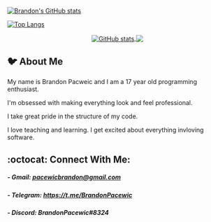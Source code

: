 [![Brandon's GitHub stats](
    https://github-readme-stats.vercel.app/api?username=BrandonPacewic&hide=contribs,issues&count_private=true&theme=github_dark&show_icons=true
)](https://github.com/anuraghazra/github-readme-stats)

[![Top Langs](
    https://github-readme-stats.vercel.app/api/top-langs/?username=BrandonPacewic&layout=compact&theme=github_dark)](https://github.com/anuraghazra/github-readme-stats
)

<div align="center">
    <a href="https://github.com/anuraghazra/github-readme-stats">
        <img align="center" src="https://github-readme-stats.vercel.app/api?username=BrandonPacewic&hide=contribs,issues&count_private=true&theme=github_dark&show_icons=true" alt="GitHub stats" />
    </a>
    <a href="https://github.com/anuraghazra/github-readme-stats">
        <img align="center" src="https://github-readme-stats.vercel.app/api/top-langs/?username=BrandonPacewic&layout=compact&theme=github_dark">
    </a>
</div>

## 🐦 About Me

My name is Brandon Pacweic and I am a 17 year old programming enthusiast. 

I'm obsessed with making everything look and feel professional.

I take great pride in the structure of my code.

I love teaching and learning. 
I get excited about everything invloving software.

## :octocat: Connect With Me:

##### - Gmail: pacewicbrandon@gmail.com

##### - Telegram: https://t.me/BrandonPacewic

##### - Discord: BrandonPacewic#8324 


<!-- <a href="https://github.com/anuraghazra/github-readme-stats">
  <img align="center" src="https://github-readme-stats.vercel.app/api/pin/?username=anuraghazra&repo=github-readme-stats" />
</a>
<a href="https://github.com/anuraghazra/convoychat">
  <img align="center" src="https://github-readme-stats.vercel.app/api/pin/?username=anuraghazra&repo=convoychat" />
</a> -->